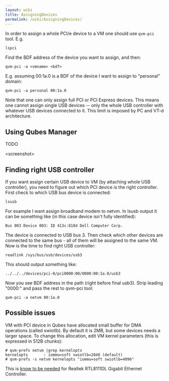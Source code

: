 ```yaml
---
layout: wiki
title: AssigningDevices
permalink: /wiki/AssigningDevices/
---
```


In order to assign a whole PCI/e device to a VM one should use ```qvm-pci``` tool. E.g.

``` {.wiki}
lspci
```

Find the BDF address of the device you want to assign, and then:

``` {.wiki}
qvm-pci -a <vmname> <bdf>
```

E.g. assuming 00:1a.0 is a BDF of the device I want to assign to "personal" domain:

``` {.wiki}
qvm-pci -a personal 00:1a.0
```

Note that one can only assign full PCI or PCI Express devices. This means one cannot assign single USB devices -- only the whole USB controller with whatever USB devices connected to it. This limit is imposed by PC and VT-d architecture.

Using Qubes Manager
-------------------

TODO

\<screenshot\>

Finding right USB controller
----------------------------

If you want assign certain USB device to VM (by attaching whole USB controller), you need to figure out which PCI device is the right controller. First check to which USB bus device is connected:

``` {.wiki}
lsusb
```

For example I want assign broadband modem to netvm. In lsusb output it can be something like (in this case device isn't fully identified):

``` {.wiki}
Bus 003 Device 003: ID 413c:818d Dell Computer Corp.
```

The device is connected to USB bus 3. Then check which other devices are connected to the same bus - all of them will be assigned to the same VM. Now is the time to find right USB controller:

``` {.wiki}
readlink /sys/bus/usb/devices/usb3
```

This should output something like:

``` {.wiki}
../../../devices/pci-0/pci0000:00/0000:00:1a.0/usb3
```

Now you see BDF address in the path (right before final usb3). Strip leading "0000:" and pass the rest to qvm-pci tool:

``` {.wiki}
qvm-pci -a netvm 00:1a.0
```

Possible issues
---------------

VM with PCI device in Qubes have allocated small buffer for DMA operations (called swiotlb). By default it is 2MB, but some devices needs a larger space. To change this allocation, edit VM kernel parameters (this is expressed in 512B chunks):

``` {.wiki}
# qvm-prefs netvm |grep kernelopts
kernelopts       : iommu=soft swiotlb=2048 (default)
# qvm-prefs -s netvm kernelopts "iommu=soft swiotlb=4096"
```

This is [​know to be needed](https://groups.google.com/group/qubes-devel/browse_thread/thread/631c4a3a9d1186e3) for Realtek RTL8111DL Gigabit Ethernet Controller.
